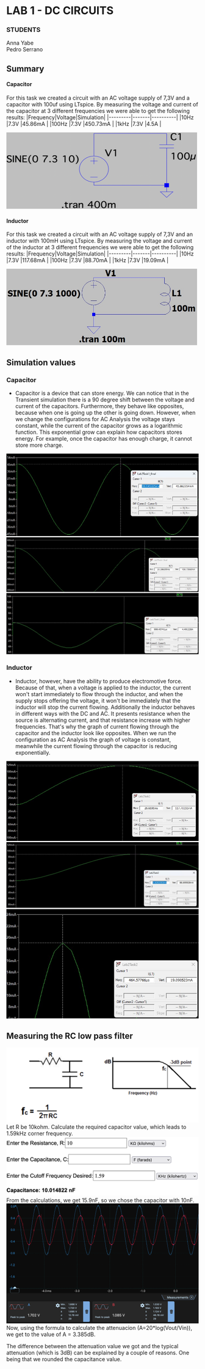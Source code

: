 # LAB 1 - DC CIRCUITS

### STUDENTS

Anna Yabe  
Pedro Serrano

## Summary

#### Capacitor

For this task we created a circuit with an AC voltage supply of 7,3V and a capacitor with 100uf using LTspice. By measuring the voltage and current of the capacitor at 3 different frequencies we were able to get the following results:
|Frequency|Voltage|Simulation|
|---------|-------|----------|
|10Hz     |7.3V   |45.86mA   |
|100Hz    |7.3V   |450.73mA  |
|1kHz     |7.3V   |4.5A      |

<img src="./Images/capacitor.png" height="200" width="500">

#### Inductor

For this task we created a circuit with an AC voltage supply of 7,3V and an inductor with 100mH using LTspice. By measuring the voltage and current of the inductor at 3 different frequencies we were able to get the following results:
|Frequency|Voltage|Simulation|
|---------|-------|----------|
|10Hz     |7.3V   |117.68mA  |
|100Hz    |7.3V   |88.70mA   |
|1kHz     |7.3V   |19.09mA   |

<img src="./Images/inductor.jpeg" height="200" width="500">

## Simulation values

### Capacitor

- Capacitor is a device that can store energy. We can notice that in the Transient simulation there is a 90 degree shift between the voltage and current of the capacitors. Furthermore, they behave like opposites, because when one is going up the other is going down. However, when we change the configurations for AC Analysis the voltage stays constant, while the current of the capacitor grows as a logarithmic function. This exponential grow can explain how capacitors stores energy. For example, once the capacitor has enough charge, it cannot store more charge.

<img src="./Images/cap_10hz.jpeg"><br>
<img src="./Images/cap_100hz.jpeg"><br>
<img src="./Images/cap_1khz.jpeg"><br>

### Inductor

- Inductor, however, have the ability to produce electromotive force. Because of that, when a voltage is applied to the inductor, the current won't start immediately to flow through the inductor, and when the supply stops offering the voltage, it won't be immediately that the inductor will stop the current flowing. Additionally the inductor behaves in different ways with the DC and AC. It presents resistance when the source is alternating current, and that resistance increase with higher frequencies. That's why the graph of current flowing through the capacitor and the inductor look like opposites. When we run the configuration as AC Analysis the graph of voltage is constant, meanwhile the current flowing through the capacitor is reducing exponentially.

<img src="./Images/induc_10hz.jpeg"><br>
<img src="./Images/induc_100hz.jpeg" ><br>
<img src="./Images/induc_1khz.jpeg"><br>

## Measuring the RC low pass filter

<img src="./Images/lab_1.png">
Let R be 10kohm. Calculate the required capacitor value, which leads to 1.59kHz corner frequency.
<img src="./Images/cap_value.png">
From the calculations, we get 15.9nF, so we chose the capacitor with 10nF.
<img src="./Images/cap_measurement.png">
Now, using the formula to calculate the attenuacion (A=20*log(Vout/Vin)), we get to the value of A = 3.385dB.

The difference between the attenuation value we got and the typical attenuation (which is 3dB) can be explained by a couple of reasons. One being that we rounded the capacitance value.
